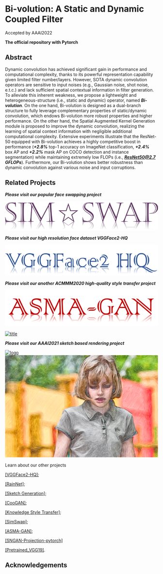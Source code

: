 # Bi-volution: A Static and Dynamic Coupled Filter
Accepted by AAAI2022

**The official repository with Pytorch**

## Abstract

Dynamic convolution has achieved significant gain in performance and computational complexity, thanks to its powerful representation capability given limited filter number/layers.
However, SOTA dynamic convolution operators are sensitive to input noises (e.g., Gaussian noise, shot noise, e.t.c.) and lack sufficient spatial contextual information in filter generation.
To alleviate this inherent weakness, we propose a lightweight and heterogeneous-structure (i.e., static and dynamic) operator, named ***Bi-volution***.
On the one hand, Bi-volution is designed as a dual-branch structure to fully leverage complementary properties of static/dynamic convolution, which endows Bi-volution more robust properties and higher performance.
On the other hand, the Spatial Augmented Kernel Generation module is proposed to improve the dynamic convolution, realizing the learning of spatial context information with negligible additional computational complexity.
Extensive experiments illustrate that the ResNet-50 equipped with Bi-volution achieves a highly competitive boost in performance (***+2.8%***  top-1 accuracy on ImageNet classification, ***+2.4%*** box AP and ***+2.2%*** mask AP on COCO detection and instance segmentation) while maintaining extremely low FLOPs (i.e., ***ResNet50@2.7 GFLOPs***). Furthermore, our Bi-volution shows better robustness than dynamic convolution against various noise and input corruptions.



## Related Projects

***Please visit our popular face swapping project***

[![logo](./docs/img/simswap.png)](https://github.com/neuralchen/SimSwap)

***Please visit our high resolution face dataset VGGFace2-HQ***

[![logo](./docs/img/VGGFace2-HQ.png)](https://github.com/NNNNAI/VGGFace2-HQ)

***Please visit our another ACMMM2020 high-quality style transfer project***

[![logo](./docs/img/logo.png)](https://github.com/neuralchen/ASMAGAN)

[![title](/docs/img/title.png)](https://github.com/neuralchen/ASMAGAN)

***Please visit our AAAI2021 sketch based rendering project***

[![logo](./docs/img/girl2.gif)](https://github.com/TZYSJTU/Sketch-Generation-with-Drawing-Process-Guided-by-Vector-Flow-and-Grayscale)
[![title](/docs/img/girl2-RGB.png)](https://github.com/TZYSJTU/Sketch-Generation-with-Drawing-Process-Guided-by-Vector-Flow-and-Grayscale)





Learn about our other projects 

[[VGGFace2-HQ]](https://github.com/NNNNAI/VGGFace2-HQ);

[[RainNet]](https://neuralchen.github.io/RainNet);

[[Sketch Generation]](https://github.com/TZYSJTU/Sketch-Generation-with-Drawing-Process-Guided-by-Vector-Flow-and-Grayscale);

[[CooGAN]](https://github.com/neuralchen/CooGAN);

[[Knowledge Style Transfer]](https://github.com/AceSix/Knowledge_Transfer);

[[SimSwap]](https://github.com/neuralchen/SimSwap);

[[ASMA-GAN]](https://github.com/neuralchen/ASMAGAN);

[[SNGAN-Projection-pytorch]](https://github.com/neuralchen/SNGAN_Projection)

[[Pretrained_VGG19]](https://github.com/neuralchen/Pretrained_VGG19).

## Acknowledgements